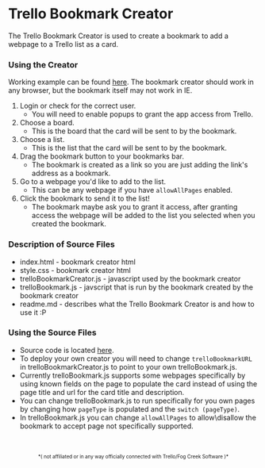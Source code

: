 # Trello Bookmark Creator
The Trello Bookmark Creator is used to create a bookmark to add a webpage to a Trello list as a card.

### Using the Creator
Working example can be found [here](http://flipxfx.pancakeapps.com/trello-bookmark-creator/index.html). The bookmark creator should work in any browser, but the bookmark itself may not work in IE.

1. Login or check for the correct user. 
	- You will need to enable popups to grant the app access from Trello.
2. Choose a board. 
	- This is the board that the card will be sent to by the bookmark.
3. Choose a list.
	- This is the list that the card will be sent to by the bookmark.
4. Drag the bookmark button to your bookmarks bar.
	- The bookmark is created as a link so you are just adding the link's address as a bookmark.
5. Go to a webpage you'd like to add to the list.
	- This can be any webpage if you have `allowAllPages` enabled.
6. Click the bookmark to send it to the list!
	- The bookmark maybe ask you to grant it access, after granting access the webpage will be added to the list you selected when you created the bookmark.

### Description of Source Files
- index.html - bookmark creator html
- style.css - bookmark creator html
- trelloBookmarkCreator.js - javascript used by the bookmark creator
- trelloBookmark.js - javscript that is run by the bookmark created by the bookmark creator
- readme.md - describes what the Trello Bookmark Creator is and how to use it :P

### Using the Source Files
- Source code is located [here](https://github.com/flipxfx/trello-bookmark-creator).
- To deploy your own creator you will need to change `trelloBookmarkURL` in trelloBookmarkCreator.js to point to your own trelloBookmark.js.
- Currently trelloBookmark.js supports some webpages specifically by using known fields on the page to populate the card instead of using the page title and url for the card title and description.
- You can change trelloBookmark.js to run specifically for you own pages by changing how `pageType` is populated and the `switch (pageType)`.
- In trelloBookmark.js you can change `allowAllPages` to allow\disallow the bookmark to accept page not specifically supported.
<br><br><br>
<div style="text-align: center; font-size: 70%;">*( not affiliated or in any way officially connected with Trello/Fog Creek Software )*</div>
